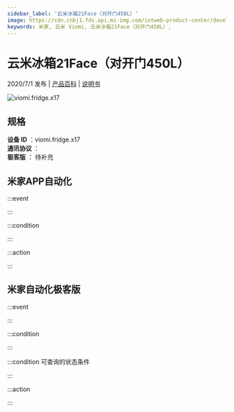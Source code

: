 ```yaml
---
sidebar_label: '云米冰箱21Face（对开门450L）'
image: https://cdn.cnbj1.fds.api.mi-img.com/iotweb-product-center/developer_1587522239076fld4eoH1.png?GalaxyAccessKeyId=AKVGLQWBOVIRQ3XLEW&Expires=9223372036854775807&Signature=WLH+U+i61a3yQrYvMGj3cNu8xvM=
keywords: 米家, 云米 Viomi, 云米冰箱21Face（对开门450L）, 
---
```

# 云米冰箱21Face（对开门450L）

2020/7/1 发布 | [产品百科](https://home.mi.com/webapp/content/baike/product/index.html?model=viomi.fridge.x17/) | [说明书](https://home.mi.com/views/introduction.html?model=viomi.fridge.x17&region=cn)

![viomi.fridge.x17](https://cdn.cnbj1.fds.api.mi-img.com/iotweb-product-center/developer_1587522239076fld4eoH1.png?GalaxyAccessKeyId=AKVGLQWBOVIRQ3XLEW&Expires=9223372036854775807&Signature=WLH+U+i61a3yQrYvMGj3cNu8xvM=)

## 规格  
> 
**设备 ID** ：viomi.fridge.x17  
**通讯协议** ：  
**极客版**  ： 待补充 


## 米家APP自动化  

:::event  

:::

:::condition  

:::

:::action   

:::

## 米家自动化极客版  

:::event  

:::

:::condition  

:::

:::condition 可查询的状态条件  

:::

:::action  

:::

        
